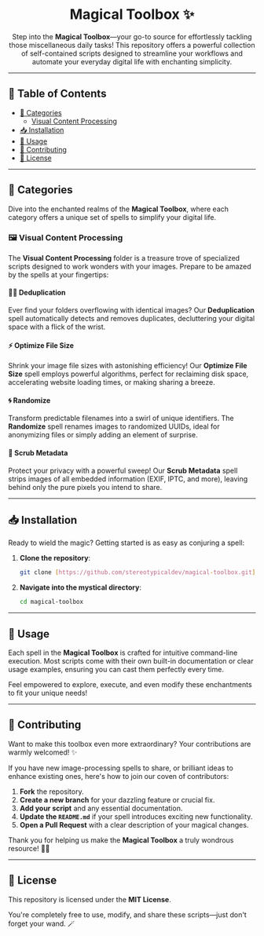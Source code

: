 <h1 align="center">
  Magical Toolbox ✨
</h1>

<p align="center">
  Step into the <strong>Magical Toolbox</strong>—your go-to source for effortlessly tackling those miscellaneous daily tasks! This repository offers a powerful collection of self-contained scripts designed to streamline your workflows and automate your everyday digital life with enchanting simplicity.
</p>

---

## 📜 Table of Contents

- [📁 Categories](#-categories)
  - [Visual Content Processing](#-visual-content-processing)
- [📥 Installation](#-installation)
- [🚀 Usage](#-usage)
- [💬 Contributing](#-contributing)
- [👀 License](#-license)

---

## 📁 Categories

Dive into the enchanted realms of the **Magical Toolbox**, where each category offers a unique set of spells to simplify your digital life.

### 🖼️ Visual Content Processing

The **Visual Content Processing** folder is a treasure trove of specialized scripts designed to work wonders with your images. Prepare to be amazed by the spells at your fingertips:

#### 🧙‍♂️ Deduplication

Ever find your folders overflowing with identical images? Our **Deduplication** spell automatically detects and removes duplicates, decluttering your digital space with a flick of the wrist.

#### ⚡ Optimize File Size

Shrink your image file sizes with astonishing efficiency! Our **Optimize File Size** spell employs powerful algorithms, perfect for reclaiming disk space, accelerating website loading times, or making sharing a breeze.

#### 🌀 Randomize

Transform predictable filenames into a swirl of unique identifiers. The **Randomize** spell renames images to randomized UUIDs, ideal for anonymizing files or simply adding an element of surprise.

#### 🧹 Scrub Metadata

Protect your privacy with a powerful sweep! Our **Scrub Metadata** spell strips images of all embedded information (EXIF, IPTC, and more), leaving behind only the pure pixels you intend to share.

---

## 📥 Installation

Ready to wield the magic? Getting started is as easy as conjuring a spell:

1.  **Clone the repository**:

    ```bash
    git clone [https://github.com/stereotypicaldev/magical-toolbox.git](https://github.com/stereotypicaldev/magical-toolbox.git)
    ```

2.  **Navigate into the mystical directory**:

    ```bash
    cd magical-toolbox
    ```

---

## 🚀 Usage

Each spell in the **Magical Toolbox** is crafted for intuitive command-line execution. Most scripts come with their own built-in documentation or clear usage examples, ensuring you can cast them perfectly every time.

Feel empowered to explore, execute, and even modify these enchantments to fit your unique needs!

---

## 💬 Contributing

Want to make this toolbox even more extraordinary? Your contributions are warmly welcomed! ✨

If you have new image-processing spells to share, or brilliant ideas to enhance existing ones, here's how to join our coven of contributors:

1.  **Fork** the repository.
2.  **Create a new branch** for your dazzling feature or crucial fix.
3.  **Add your script** and any essential documentation.
4.  **Update the `README.md`** if your spell introduces exciting new functionality.
5.  **Open a Pull Request** with a clear description of your magical changes.

Thank you for helping us make the **Magical Toolbox** a truly wondrous resource! 🧙‍♀️

---

## 👀 License

This repository is licensed under the **MIT License**.

You're completely free to use, modify, and share these scripts—just don't forget your wand. 🪄
